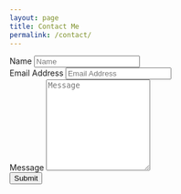 ```yaml
---
layout: page
title: Contact Me
permalink: /contact/
---
```

<div class="w-100">
    <div class="text-center social-icons">
        <a class="social-icon" href="mailto:{{ site.email }}"><i class="fas fa-envelope"></i></a>
        <a class="social-icon" href="https://linkedin.com/in/{{ site.linkedin_username }}"> <i class="fab fa-linkedin-in"></i></a>
        <a class="social-icon" href="https://github.com/{{ site.github_username }}"><i class="fab fa-github"></i></a>
        <a class="social-icon" href="https://twitter.com/{{ site.twitter_username }}"><i class="fab fa-twitter"></i></a>
        <a class="social-icon" href="https://instagram.com/{{ site.instagram_username }}"><i class="fab fa-instagram"></i></a>
    </div>
    <!-- Wrapper container -->
    <div class="container">
        <form id="contactForm" action="https://formspree.io/f/xwkagvap" method="POST">
            <!-- Name input -->
            <div class="mb-3">
                <label class="form-label" for="name">Name</label>
                <input class="form-control" name="name" id="name" type="text" placeholder="Name" />
            </div>
            <!-- Email address input -->
            <div class="mb-3">
                <label class="form-label" for="email">Email Address</label>
                <input class="form-control" name="email" id="email" type="email" placeholder="Email Address" />
            </div>
            <!-- Message input -->
            <div class="mb-3">
                <label class="form-label" for="msg">Message</label>
                <textarea class="form-control" id="msg" name="message" placeholder="Message" style="height: 10rem;"></textarea>
            </div>
            <!-- Form submit button -->
            <div class="d-grid">
                <button class="btn btn-primary btn-lg" type="submit">Submit</button>
            </div>
        </form>
    </div>
</div>